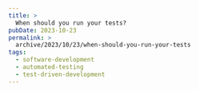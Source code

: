 ```yaml
---
title: >
  When should you run your tests?
pubDate: 2023-10-23
permalink: >
  archive/2023/10/23/when-should-you-run-your-tests
tags:
  - software-development
  - automated-testing
  - test-driven-development
---
```

